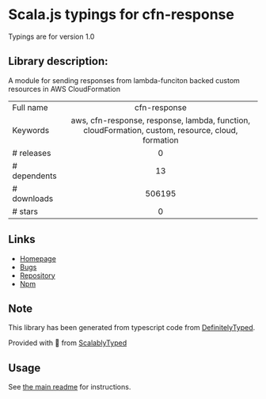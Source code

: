 
# Scala.js typings for cfn-response

Typings are for version 1.0

## Library description:
A module for sending responses from lambda-funciton backed custom resources in AWS CloudFormation

|                    |                 |
| ------------------ | :-------------: |
| Full name          | cfn-response |
| Keywords           | aws, cfn-response, response, lambda, function, cloudFormation, custom, resource, cloud, formation |
| # releases         | 0 |
| # dependents       | 13 |
| # downloads        | 506195 |
| # stars            | 0 |

## Links
- [Homepage](https://github.com/LukeMizuhashi/cfn-response)
- [Bugs](https://github.com/LukeMizuhashi/cfn-response/issues)
- [Repository](https://github.com/LukeMizuhashi/cfn-response)
- [Npm](https://www.npmjs.com/package/cfn-response)
    


## Note
This library has been generated from typescript code from [DefinitelyTyped](https://definitelytyped.org).

Provided with :purple_heart: from [ScalablyTyped](https://github.com/oyvindberg/ScalablyTyped)

## Usage
See [the main readme](../../readme.md) for instructions.


